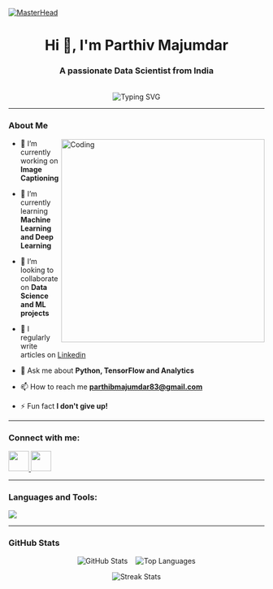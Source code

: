 [![MasterHead](https://camo.githubusercontent.com/5a51e293c9f568a66c3ccf3f4eb397c77706120b077be0cabca9f0bd271374dd/68747470733a2f2f6d656469612e6c6963646e2e636f6d2f646d732f696d6167652f4334443132415145536a37322d733567454b672f61727469636c652d636f7665725f696d6167652d736872696e6b5f3630305f323030302f302f313632363735333836373131303f653d3231343734383336343726763d6265746126743d4b6637594175775a74794347594c4e63682d4d676335654f432d376837754c5f646e424149677341465251)](https://parthiv.io)

<h1 align="center">Hi 👋, I'm Parthiv Majumdar</h1>
<h3 align="center">A passionate Data Scientist from India</h3>
<br>

<div align="center">
  <img
    src="https://readme-typing-svg.demolab.com?font=Fira+Code&size=22&pause=1000&center=true&vCenter=true&width=600&lines=Python+%7C+Automation+%7C+ML;Data+Science+Enthusiast;Data+Structures+%26+Algorithms"
    alt="Typing SVG"
  />
</div>

---

### About Me
<img align="right" alt="Coding" width="400" src="https://user-images.githubusercontent.com/74038190/225813708-98b745f2-7d22-48cf-9150-083f1b00d6c9.gif">

- 🔭 I’m currently working on **Image Captioning**

- 🌱 I’m currently learning **Machine Learning and Deep Learning**

- 👯 I’m looking to collaborate on **Data Science and ML projects**

- 📝 I regularly write articles on [Linkedin](Linkedin)

- 💬 Ask me about **Python, TensorFlow and Analytics**

- 📫 How to reach me **parthibmajumdar83@gmail.com**

- ⚡ Fun fact **I don't give up!**

---

<h3 align="left">Connect with me:</h3>
<p align="left">
  <a href="[https://linkedin.com/in/nilesh-kumar-519a19249](https://www.linkedin.com/in/parthiv-majumdar-524046238/)" target="_blank">
    <img src="https://skillicons.dev/icons?i=linkedin" width="40" />
  </a>
  <a href="[https://instagram.com/imnilesh18](https://www.instagram.com/parthivv.v_/)" target="_blank">
    <img src="https://skillicons.dev/icons?i=instagram" width="40" />
  </a>
</p>

---

<h3 align="left">Languages and Tools:</h3>
<p align="left">
  <a href="https://skillicons.dev">
    <img src="https://skillicons.dev/icons?i=git,anaconda,aws,bash,c,cpp,codepen,django,docker,firebase,flask,github,html,java,js,mongodb,mysql,opencv,postgres,pycharm,py,pytorch,react,sklearn,tensorflow,vercel,css,vscode,sqlite,powershell" />
  </a>
</p>

---

### GitHub Stats

<p align="center">
  <img src="https://github-readme-stats.vercel.app/api?username=CodeWithParthiv&show_icons=true&theme=tokyonight" alt="GitHub Stats" />
  &nbsp;&nbsp;
  <img src="https://github-readme-stats.vercel.app/api/top-langs/?username=CodeWithParthiv&layout=compact&theme=tokyonight" alt="Top Languages" />
</p>
<p align="center">
  <img src="https://github-readme-streak-stats.herokuapp.com?user=CodeWithParthiv&theme=tokyonight" alt="Streak Stats" />
</p>
